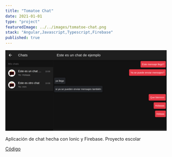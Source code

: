 ```yaml
---
title: "Tomatoe Chat"
date: 2021-01-01
type: "project"
featuredImage: ../../images/tomatoe-chat.png
stack: "Angular,Javascript,Typescript,Firebase"
published: true
---
```


![Imagen](../../images/tomatoe-chat.png)

Aplicación de chat hecha con Ionic y Firebase. Proyecto escolar

[Código](https://angelxehg.github.io/tomatoe-chat/)
